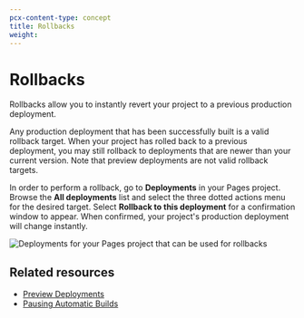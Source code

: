```yaml
---
pcx-content-type: concept
title: Rollbacks
weight: 
---
```


# Rollbacks

Rollbacks allow you to instantly revert your project to a previous production deployment.

Any production deployment that has been successfully built is a valid rollback target. When your project has rolled back to a previous deployment, you may still rollback to deployments that are newer than your current version. Note that preview deployments are not valid rollback targets.

In order to perform a rollback, go to **Deployments** in your Pages project. Browse the **All deployments** list and select the three dotted actions menu for the desired target. Select **Rollback to this deployment** for a confirmation window to appear. When confirmed, your project's production deployment will change instantly.

![Deployments for your Pages project that can be used for rollbacks](../media/rollbacks.png)

## Related resources

- [Preview Deployments](/pages/platform/preview-deployments/)
- [Pausing Automatic Builds](/pages/platform/git-integration/#pausing-automatic-builds)
